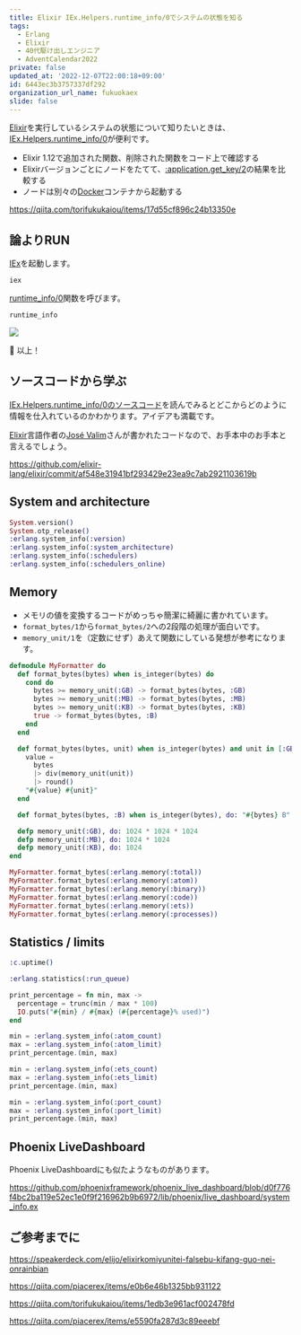 ```yaml
---
title: Elixir IEx.Helpers.runtime_info/0でシステムの状態を知る
tags:
  - Erlang
  - Elixir
  - 40代駆け出しエンジニア
  - AdventCalendar2022
private: false
updated_at: '2022-12-07T22:00:18+09:00'
id: 6443ec3b3757337df292
organization_url_name: fukuokaex
slide: false
---
```

[Elixir]: https://elixir-lang.org/
[Erlang]: https://www.erlang.org/
[IEx]: https://elixirschool.com/ja/lessons/basics/basics/#%E5%AF%BE%E8%A9%B1%E3%83%A2%E3%83%BC%E3%83%89
[IEx.Helpers.runtime_info/0]: https://hexdocs.pm/iex/IEx.Helpers.html#runtime_info/0
[IEx.Helpers.runtime_info/0 - source]: https://github.com/elixir-lang/elixir/blob/0909940b04a3e22c9ea4fedafa2aac349717011c/lib/iex/lib/iex/helpers.ex#L541
[José Valim]: https://github.com/josevalim

[Elixir]を実行しているシステムの状態について知りたいときは、[IEx.Helpers.runtime_info/0]が便利です。

- Elixir 1.12で追加された関数、削除された関数をコード上で確認する
- Elixirバージョンごとにノードをたてて、[:application.get_key/2]の結果を比較する
- ノードは別々の[Docker]コンテナから起動する

https://qiita.com/torifukukaiou/items/17d55cf896c24b13350e

## 論よりRUN

[IEx]を起動します。

```
iex
```

[runtime_info/0][IEx.Helpers.runtime_info/0]関数を呼びます。
 
```sh
runtime_info
```

![](https://user-images.githubusercontent.com/7563926/204177082-bbb0fb23-c574-42f6-8fee-c0fc04b52a5e.png)

:tada: 以上！

## ソースコードから学ぶ

[IEx.Helpers.runtime_info/0のソースコード][IEx.Helpers.runtime_info/0 - source]を読んでみるとどこからどのように情報を仕入れているのかわかります。アイデアも満載です。

[Elixir]言語作者の[José Valim]さんが書かれたコードなので、お手本中のお手本と言えるでしょう。

https://github.com/elixir-lang/elixir/commit/af548e31941bf293429e23ea9c7ab2921103619b


## System and architecture

```elixir
System.version()
System.otp_release()
:erlang.system_info(:version)
:erlang.system_info(:system_architecture)
:erlang.system_info(:schedulers)
:erlang.system_info(:schedulers_online)
```

## Memory

- メモリの値を変換するコードがめっちゃ簡潔に綺麗に書かれています。
- `format_bytes/1`から`format_bytes/2`への2段階の処理が面白いです。
- `memory_unit/1`を（定数にせず）あえて関数にしている発想が参考になります。

```elixir
defmodule MyFormatter do
  def format_bytes(bytes) when is_integer(bytes) do
    cond do
      bytes >= memory_unit(:GB) -> format_bytes(bytes, :GB)
      bytes >= memory_unit(:MB) -> format_bytes(bytes, :MB)
      bytes >= memory_unit(:KB) -> format_bytes(bytes, :KB)
      true -> format_bytes(bytes, :B)
    end
  end

  def format_bytes(bytes, unit) when is_integer(bytes) and unit in [:GB, :MB, :KB] do
    value =
      bytes
      |> div(memory_unit(unit))
      |> round()
    "#{value} #{unit}"
  end

  def format_bytes(bytes, :B) when is_integer(bytes), do: "#{bytes} B"

  defp memory_unit(:GB), do: 1024 * 1024 * 1024
  defp memory_unit(:MB), do: 1024 * 1024
  defp memory_unit(:KB), do: 1024
end

MyFormatter.format_bytes(:erlang.memory(:total))
MyFormatter.format_bytes(:erlang.memory(:atom))
MyFormatter.format_bytes(:erlang.memory(:binary))
MyFormatter.format_bytes(:erlang.memory(:code))
MyFormatter.format_bytes(:erlang.memory(:ets))
MyFormatter.format_bytes(:erlang.memory(:processes))
```

## Statistics / limits

```elixir
:c.uptime()

:erlang.statistics(:run_queue)

print_percentage = fn min, max ->
  percentage = trunc(min / max * 100)
  IO.puts("#{min} / #{max} (#{percentage}% used)")
end

min = :erlang.system_info(:atom_count)
max = :erlang.system_info(:atom_limit)
print_percentage.(min, max)

min = :erlang.system_info(:ets_count)
max = :erlang.system_info(:ets_limit)
print_percentage.(min, max)

min = :erlang.system_info(:port_count)
max = :erlang.system_info(:port_limit)
print_percentage.(min, max)
```

## Phoenix LiveDashboard

Phoenix LiveDashboardにも似たようなものがあります。

https://github.com/phoenixframework/phoenix_live_dashboard/blob/d0f776f4bc2ba119e52ec1e0f9f216962b9b6972/lib/phoenix/live_dashboard/system_info.ex

## ご参考までに

https://speakerdeck.com/elijo/elixirkomiyunitei-falsebu-kifang-guo-nei-onrainbian

https://qiita.com/piacerex/items/e0b6e46b1325bb931122

https://qiita.com/torifukukaiou/items/1edb3e961acf002478fd

https://qiita.com/piacerex/items/e5590fa287d3c89eeebf

[Elixir]: https://elixir-lang.org/
[Erlang]: https://www.erlang.org/
[Phoenix]: https://www.phoenixframework.org/
[Nerves]: https://hexdocs.pm/nerves
[Livebook]: https://livebook.dev/
[IEx]: https://elixirschool.com/ja/lessons/basics/basics/#%E5%AF%BE%E8%A9%B1%E3%83%A2%E3%83%BC%E3%83%89
[Node | hexdocs]: https://hexdocs.pm/elixir/Node.html
[otp_distribution | elixirschool]: https://elixirschool.com/ja/lessons/advanced/otp_distribution
[Node.ping/1]: https://hexdocs.pm/elixir/Node.html#ping/1
[Node.connect/1]: https://hexdocs.pm/elixir/Node.html#connect/1
[Node.spawn/2]: https://hexdocs.pm/elixir/Node.html#spawn/2
[Node.list/0]: https://hexdocs.pm/elixir/Node.html#list/0
[Node.set_cookie/2]: https://hexdocs.pm/elixir/Node.html#set_cookie/2
[Node.get_cookie/0]: https://hexdocs.pm/elixir/Node.html#get_cookie/0
[Node.start/3]: https://hexdocs.pm/elixir/Node.html#start/3
[epmd]: https://www.erlang.org/doc/man/epmd.html
[Elixirの分散処理(Node)とMnesia]: https://qiita.com/sand/items/c5c9dab1dce3d5c526ee
[Elixir Distribution, ELI5]: https://medium.com/@pawel_dawczak/elixir-distribution-eli5-309193004119
[Node.start/3でエラーが出る場合にはepmdをバックグラウンド起動する]: https://qiita.com/zacky1972/items/cb3aa801a179322c56d6
[コマンドラインインタプリタ]: https://ja.wikipedia.org/wiki/%E3%82%B3%E3%83%9E%E3%83%B3%E3%83%89%E3%83%A9%E3%82%A4%E3%83%B3%E3%82%A4%E3%83%B3%E3%82%BF%E3%83%97%E3%83%AA%E3%82%BF
[端末エミュレータ]: https://ja.wikipedia.org/wiki/%E7%AB%AF%E6%9C%AB%E3%82%A8%E3%83%9F%E3%83%A5%E3%83%AC%E3%83%BC%E3%82%BF
[Distributed Erlang]: https://www.erlang.org/doc/reference_manual/distributed.html
[ホスト名]: https://ja.wikipedia.org/wiki/%E3%83%9B%E3%82%B9%E3%83%88%E5%90%8D
[hexpm/elixir]: https://hub.docker.com/r/hexpm/elixir
[Distributed Erlang]: https://www.erlang.org/doc/reference_manual/distributed.html
[Erlang Runtime System]: https://www.erlang.org/doc/system_architecture_intro/sys_arch_intro#erlang-runtime-system
[Linux]: https://ja.wikipedia.org/wiki/Linux
[Docker]: https://ja.wikipedia.org/wiki/Docker
[:rpc.call/4]: https://www.erlang.org/doc/man/rpc.html
[:application.get_key/2]: https://www.erlang.org/doc/man/application.html#get_key-2
[:code.all_loaded/0]: https://www.erlang.org/doc/man/code.html#all_loaded-0
[IEx.Helpers.runtime_info/0]: https://hexdocs.pm/iex/IEx.Helpers.html#runtime_info/0
